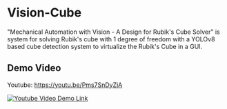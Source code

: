 # Vision-Cube
"Mechanical Automation with Vision  - A Design for Rubik's Cube Solver" is system for solving Rubik's cube with 1 degree of freedom with a YOLOv8 based cube detection system to virtualize the Rubik's Cube in a GUI.

## Demo Video
Youtube: https://youtu.be/Pms7SnDyZjA

[![Youtube Video Demo Link](https://i3.ytimg.com/vi/Pms7SnDyZjA/maxresdefault.jpg)](https://youtu.be/Pms7SnDyZjA)
